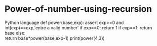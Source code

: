 # Power-of-number-using-recursion
Python language
def power(base,exp):
    assert exp>=0 and int(exp)==exp,'entre a valid number'
    if exp==0:
        return 1 
    if exp==1: 
        return base 
    else:    
        return base*power(base,exp-1)
print(power(4,3))    
